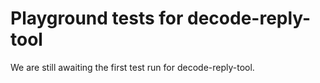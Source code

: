 # Playground tests for decode-reply-tool
We are still awaiting the first test run for decode-reply-tool.
